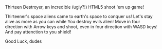 Thirteen Destroyer, an incredible (ugly?!) HTML5 shoot 'em up game!

Thirteener's space aliens came to earth's space to conquer us! Let's stay alive as more as you can while You destroy evils alien! Move in four direction with Arrow keys and shoot, even in four direction with WASD keys! And pay attenction to you shield!

Good Luck, dudes